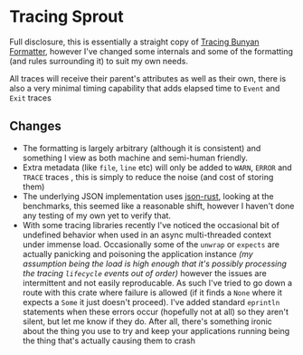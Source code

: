 # Tracing Sprout

Full disclosure, this is essentially a straight copy of [Tracing Bunyan Formatter](https://github.com/LukeMathWalker/tracing-bunyan-formatter), however I've changed some internals and some of the formatting (and rules surrounding it) to suit my own needs.

All traces will receive their parent's attributes as well as their own, there is also a very minimal timing capability that adds elapsed time to `Event` and `Exit` traces

## Changes

- The formatting is largely arbitrary (although it is consistent) and something I view as both machine
  and semi-human friendly.
- Extra metadata (like `file`, `line` etc) will only be added to `WARN`, `ERROR`
  and `TRACE`
  traces , this is simply to reduce the noise (and cost of storing them)
- The underlying JSON implementation uses [json-rust](https://github.com/maciejhirsz/json-rust), looking at the benchmarks, this seemed like a reasonable shift, however I haven't done any testing of my own yet to verify that.
- With some tracing libraries recently I've noticed the occasional bit of
  undefined behavior when
  used in an async multi-threaded context under immense load. Occasionally some of
  the `unwrap` or `expects` are actually panicking and
  poisoning the application instance _(my assumption being the load is high
  enough that it's possibly processing the tracing `lifecycle` events out of order)_ however the issues are intermittent and not easily reproducable. As such I've tried to go down a route with this crate
  where failure is allowed (if it finds a `None` where it expects a `Some` it just doesn't proceed). I've added standard `eprintln` statements when these errors occur
  (hopefully not at all) so they aren't silent, but let me know if they do.
  After all, there's something ironic about the thing you use to try and keep
  your applications running being the thing that's actually causing them to
  crash
